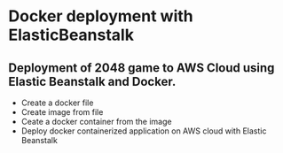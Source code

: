 # Docker deployment with ElasticBeanstalk

## Deployment of 2048 game to AWS Cloud using Elastic Beanstalk and Docker. 

- Create a docker file
- Create image from  file
- Ceate a docker container from the image
- Deploy docker containerized application on AWS cloud with Elastic Beanstalk
